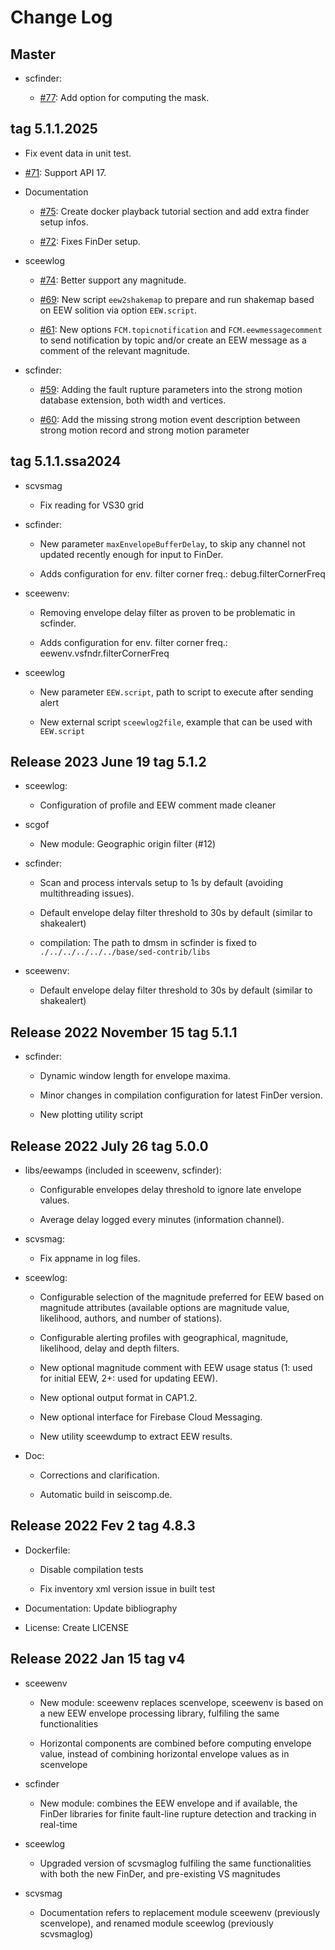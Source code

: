# Change Log

## Master

* scfinder:
   
  * [#77](https://github.com/SED-EEW/SED-EEW-SeisComP-contributions/pull/77): Add option for computing the mask.

## tag 5.1.1.2025

* Fix event data in unit test.  

* [#71](https://github.com/SED-EEW/SED-EEW-SeisComP-contributions/pull/71): Support API 17.  

* Documentation

  * [#75](https://github.com/SED-EEW/SED-EEW-SeisComP-contributions/pull/75): Create docker playback tutorial section and add extra finder setup infos.
  
  * [#72](https://github.com/SED-EEW/SED-EEW-SeisComP-contributions/pull/72): Fixes FinDer setup.

* sceewlog

  * [#74](https://github.com/SED-EEW/SED-EEW-SeisComP-contributions/pull/74): Better support any magnitude.

  * [#69](https://github.com/SED-EEW/SED-EEW-SeisComP-contributions/pull/69): New script `eew2shakemap` to prepare and run shakemap based on EEW solition via option `EEW.script`.
  
  * [#61](https://github.com/SED-EEW/SED-EEW-SeisComP-contributions/pull/61): New options `FCM.topicnotification` and `FCM.eewmessagecomment` to send notification by topic and/or create an EEW message as a comment of the relevant magnitude.

* scfinder:
   
  * [#59](https://github.com/SED-EEW/SED-EEW-SeisComP-contributions/pull/59): Adding the fault rupture parameters into the strong motion database extension, both width and vertices.

  * [#60](https://github.com/SED-EEW/SED-EEW-SeisComP-contributions/pull/60): Add the missing strong motion event description between strong motion record and strong motion parameter

## tag 5.1.1.ssa2024

* scvsmag
  
  * Fix reading for VS30 grid

* scfinder:

  * New parameter `maxEnvelopeBufferDelay`, to skip any channel not updated recently enough for input to FinDer.
  
  * Adds configuration for env. filter corner freq.: debug.filterCornerFreq

* sceewenv:

  * Removing envelope delay filter as proven to be problematic in  scfinder.
  
  * Adds configuration for env. filter corner freq.: eewenv.vsfndr.filterCornerFreq
  
* sceewlog

  * New parameter `EEW.script`, path to script to execute after sending alert

  * New external script `sceewlog2file`, example that can be used with `EEW.script`


## Release 2023 June 19 tag 5.1.2

* sceewlog:
  
  * Configuration of profile and EEW comment made cleaner
  
* scgof
  
  * New module: Geographic origin filter (#12)
   
* scfinder:

  * Scan and process intervals setup to 1s by default (avoiding multithreading issues).

  * Default envelope delay filter threshold to 30s by default (similar to shakealert) 
  
  * compilation: The path to dmsm in scfinder is fixed to `./../../../../../base/sed-contrib/libs`

* sceewenv:
  
  * Default envelope delay filter threshold to 30s by default (similar to shakealert)  

## Release 2022 November 15 tag 5.1.1

* scfinder:

  * Dynamic window length for envelope maxima.

  * Minor changes in compilation configuration for latest FinDer version. 

  * New plotting utility script 

## Release 2022 July 26 tag 5.0.0

* libs/eewamps (included in sceewenv, scfinder): 

  * Configurable envelopes delay threshold to ignore late envelope values.

  * Average delay logged every minutes (information channel).

* scvsmag:

  * Fix appname in log files.

* sceewlog:

  * Configurable selection of the magnitude preferred for EEW based on magnitude 
    attributes (available options are magnitude value, likelihood, authors, and number 
    of stations).

  * Configurable alerting profiles with geographical, magnitude, likelihood, delay and 
    depth filters. 

  * New optional magnitude comment with EEW usage status (1: used for initial EEW, 2+: 
    used for updating EEW).
  
  * New optional output format in CAP1.2.
  
  * New optional interface for Firebase Cloud Messaging.
  
  * New utility sceewdump to extract EEW results.

* Doc:

  * Corrections and clarification.

  * Automatic build in seiscomp.de.

## Release 2022 Fev 2 tag 4.8.3

* Dockerfile: 

  * Disable compilation tests

  * Fix inventory xml version issue in built test

* Documentation: Update bibliography

* License: Create LICENSE

## Release 2022 Jan 15 tag v4

* sceewenv

  * New module: sceewenv replaces scenvelope, sceewenv is based on a new EEW 
    envelope processing library, fulfiling the same functionalities

  * Horizontal components are combined before computing envelope value, instead of
    combining horizontal envelope values as in scenvelope

* scfinder

  * New module: combines the EEW envelope and if available, the FinDer libraries for 
    finite fault-line rupture detection and tracking in real-time

* sceewlog

  * Upgraded version of scvsmaglog fulfiling the same functionalities with both the new 
    FinDer, and pre-existing VS magnitudes

* scvsmag

  * Documentation refers to replacement module sceewenv (previously scenvelope), and 
    renamed module sceewlog  (previously scvsmaglog)
